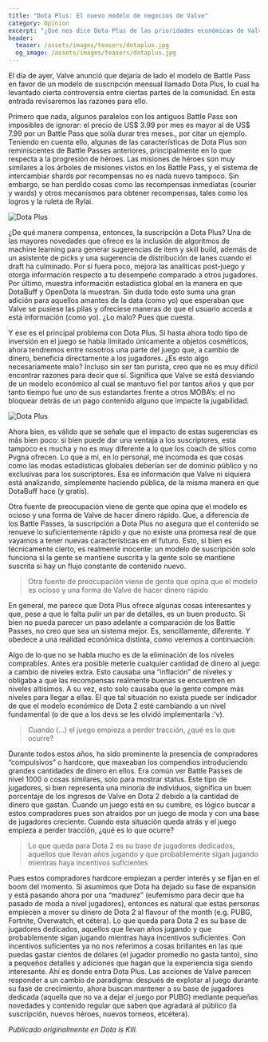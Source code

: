 ```yaml
---
title: "Dota Plus: El nuevo modelo de negocios de Valve"
category: Opinion
excerpt: "¿Qué nos dice Dota Plus de las prioridades económicas de Valve?"
header:
  teaser: /assets/images/teasers/dotaplus.jpg
  og_image: /assets/images/teasers/dotaplus.jpg
---
```


El día de ayer, Valve anunció que dejaría de lado el modelo de Battle Pass en favor de un modelo de suscripción mensual llamado Dota Plus, lo cual ha levantado cierta controversia entre ciertas partes de la comunidad. En esta entrada revisaremos las razones para ello.

Primero que nada, algunos paralelos con los antiguos Battle Pass son imposibles de ignorar: el precio de US$ 3.99 por mes es mayor al de US$ 7.99 por un Battle Pass que solía durar tres meses., por citar un ejemplo. Teniendo en cuenta ello, algunas de las características de Dota Plus son reminiscentes de Battle Passes anteriores, principalmente en lo que respecta a la progresión de héroes. Las misiones de héroes son muy similares a los árboles de misiones vistos en los Battle Pass, y el sistema de intercambiar shards por recompensas no es nada nuevo tampoco. Sin embargo, se han perdido cosas como las recompensas inmediatas (courier y wards) y otros mecanismos para obtener recompensas, tales como los logros y la ruleta de Rylai.

<img src="{{ site.url }}{{ site.baseurl }}/assets/images/posts/dotaplus0.jpg" alt="Dota Plus">

¿De qué manera compensa, entonces, la suscripción a Dota Plus? Una de las mayores novedades que ofrece es la inclusión de algoritmos de machine learning para generar sugerencias de item y skill build, además de un asistente de picks y una sugerencia de distribución de lanes cuando el draft ha culminado. Por si fuera poco, mejora las analiticas post-juego y otorga información respecto a tu desempeño comparado a otros jugadores. Por último, muestra información estadística global en la manera en que DotaBuff y OpenDota la muestran. Sin duda todo esto suma una gran adición para aquellos amantes de la data (como yo) que esperaban que Valve se pusiese las pilas y ofreciese maneras de que el usuario acceda a esta información (como yo). ¿Lo malo? Pues que cuesta.

Y ese es el principal problema con Dota Plus. Si hasta ahora todo tipo de inversión en el juego se había limitado únicamente a objetos cosméticos, ahora tendremos entre nosotros una parte del juego que, a cambio de dinero, beneficia directamente a los jugadores. ¿Es esto algo necesariamente malo? Incluso sin ser tan purista, creo que no es muy difícil encontrar razones para decir que sí. Significa que Valve se está desviando de un modelo económico al cual se mantuvo fiel por tantos años y que por tanto tiempo fue uno de sus estandartes frente a otros MOBA’s: el no bloquear detrás de un pago contenido alguno que impacte la jugabilidad.

<img src="{{ site.url }}{{ site.baseurl }}/assets/images/posts/dotaplus1.jpg" alt="Dota Plus">

Ahora bien, es válido que se señale que el impacto de estas sugerencias es más bien poco: si bien puede dar una ventaja a los suscriptores, esta tampoco es mucha y no es muy diferente a lo que los coach de sitios como Pvgna ofrecen. Lo que a mí, en lo personal, me incomoda es que cosas como las modas estadísticas globales deberían ser de dominio público y no exclusivas para los suscriptores. Esa es información que Valve ni siquiera está analizando, simplemente haciendo pública, de la misma manera en que DotaBuff hace (y gratis).

Otra fuente de preocupación viene de gente que opina que el modelo es ocioso y una forma de Valve de hacer dinero rápido. Que, a diferencia de los Battle Passes, la suscripción a Dota Plus no asegura que el contenido se renueve lo suficientemente rápido y que no existe una promesa real de que vayamos a tener nuevas características en el futuro. Esto, si bien es técnicamente cierto, es realmente inocente: un modelo de suscripción solo funciona si la gente se mantiene suscrita y la gente solo se mantiene suscrita si hay un flujo constante de contenido nuevo.

> Otra fuente de preocupación viene de gente que opina que el modelo es ocioso y una forma de Valve de hacer dinero rápido

En general, me parece que Dota Plus ofrece algunas cosas interesantes y que, pese a que le falta pulir un par de detalles, es un buen producto. Si bien no pueda parecer un paso adelante a comparación de los Battle Passes, no creo que sea un sistema mejor. Es, sencillamente, diferente. Y obedece a una realidad económica distinta, como veremos a continuación:

Algo de lo que no se habla mucho es de la eliminación de los niveles comprables. Antes era posible meterle cualquier cantidad de dinero al juego a cambio de niveles extra. Esto causaba una “inflación” de niveles y obligaba a que las recompensas realmente buenas se encuentren en niveles altísimos. A su vez, esto solo causaba que la gente compre más niveles para llegar a ellas. El que tal situación no exista puede ser indicador de que el modelo económico de Dota 2 esté cambiando a un nivel fundamental (o de que a los devs se les olvidó implementarla :’v).

> Cuando (…) el juego empieza a perder tracción, ¿qué es lo que ocurre?

Durante todos estos años, ha sido prominente la presencia de compradores “compulsivos” o hardcore, que maxeaban los compendios introduciendo grandes cantidades de dinero en ellos. Era común ver Battle Passes de nivel 1000 o cosas similares, solo para mostrar status. Este tipo de jugadores, si bien representa una minoría de individuos, significa un buen porcentaje de los ingresos de Valve en Dota 2 debido a la cantidad de dinero que gastan. Cuando un juego está en su cumbre, es lógico buscar a estos compradores pues son atraídos por un juego de moda y con una base de jugadores creciente. Cuando esta situación queda atrás y el juego empieza a perder tracción, ¿qué es lo que ocurre?

> Lo que queda para Dota 2 es su base de jugadores dedicados, aquellos que llevan años jugando y que probablemente sigan jugando mientras haya incentivos suficientes

Pues estos compradores hardcore empiezan a perder interés y se fijan en el boom del momento. Si asumimos que Dota ha dejado su fase de expansión y está pasando ahora por una “madurez” (eufemismo para decir que ha pasado de moda a nivel jugadores), entonces es natural que estas personas empiecen a mover su dinero de Dota 2 al flavour of the month (e.g. PUBG, Fortnite, Overwatch, et cétera). Lo que queda para Dota 2 es su base de jugadores dedicados, aquellos que llevan años jugando y que probablemente sigan jugando mientras haya incentivos suficientes. Con incentivos suficientes ya no nos referimos a cosas brillantes en las que puedas gastar cientos de dólares (el jugador promedio no gasta tanto), sino a pequeños detalles y adiciones que hagan que la experiencia siga siendo interesante. Ahí es donde entra Dota Plus. Las acciones de Valve parecen responder a un cambio de paradigma: después de explotar al juego durante su fase de crecimiento, ahora buscan mantener a su base de jugadores dedicada (aquella que no va a dejar el juego por PUBG) mediante pequeñas novedades y contenido regular que saben que agradará al público (la suscripción, nuevos héroes, nuevos torneos, etcétera).

_Publicado originalmente en Dota is Kill._